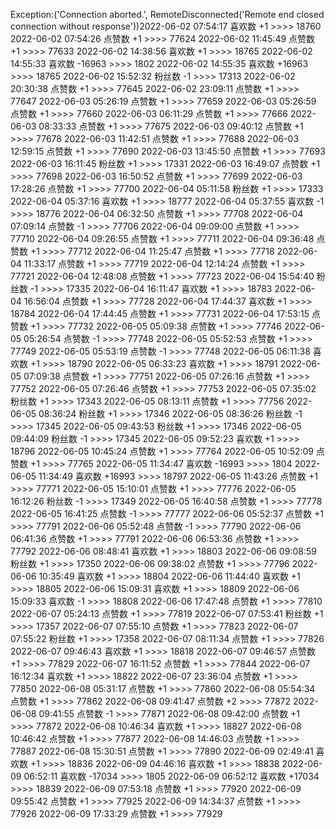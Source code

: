 Exception:('Connection aborted.', RemoteDisconnected('Remote end closed connection without response'))2022-06-02  07:54:17   喜欢数 +1 >>>> 18760
2022-06-02  07:54:26   点赞数 +1 >>>> 77624
2022-06-02  11:45:49   点赞数 +1 >>>> 77633
2022-06-02  14:38:56   喜欢数 +1 >>>> 18765
2022-06-02  14:55:33   喜欢数 -16963 >>>> 1802
2022-06-02  14:55:35   喜欢数 +16963 >>>> 18765
2022-06-02  15:52:32   粉丝数 -1 >>>> 17313
2022-06-02  20:30:38   点赞数 +1 >>>> 77645
2022-06-02  23:09:11   点赞数 +1 >>>> 77647
2022-06-03  05:26:19   点赞数 +1 >>>> 77659
2022-06-03  05:26:59   点赞数 +1 >>>> 77660
2022-06-03  06:11:29   点赞数 +1 >>>> 77666
2022-06-03  08:33:33   点赞数 +1 >>>> 77675
2022-06-03  09:40:12   点赞数 +1 >>>> 77678
2022-06-03  11:42:51   点赞数 +1 >>>> 77688
2022-06-03  12:59:15   点赞数 +1 >>>> 77690
2022-06-03  13:45:50   点赞数 +1 >>>> 77693
2022-06-03  16:11:45   粉丝数 +1 >>>> 17331
2022-06-03  16:49:07   点赞数 +1 >>>> 77698
2022-06-03  16:50:52   点赞数 +1 >>>> 77699
2022-06-03  17:28:26   点赞数 +1 >>>> 77700
2022-06-04  05:11:58   粉丝数 +1 >>>> 17333
2022-06-04  05:37:16   喜欢数 +1 >>>> 18777
2022-06-04  05:37:55   喜欢数 -1 >>>> 18776
2022-06-04  06:32:50   点赞数 +1 >>>> 77708
2022-06-04  07:09:14   点赞数 -1 >>>> 77706
2022-06-04  09:09:00   点赞数 +1 >>>> 77710
2022-06-04  09:26:55   点赞数 +1 >>>> 77711
2022-06-04  09:36:48   点赞数 +1 >>>> 77712
2022-06-04  11:25:47   点赞数 +1 >>>> 77718
2022-06-04  11:33:17   点赞数 +1 >>>> 77719
2022-06-04  12:14:24   点赞数 +1 >>>> 77721
2022-06-04  12:48:08   点赞数 +1 >>>> 77723
2022-06-04  15:54:40   粉丝数 -1 >>>> 17335
2022-06-04  16:11:47   喜欢数 +1 >>>> 18783
2022-06-04  16:56:04   点赞数 +1 >>>> 77728
2022-06-04  17:44:37   喜欢数 +1 >>>> 18784
2022-06-04  17:44:45   点赞数 +1 >>>> 77731
2022-06-04  17:53:15   点赞数 +1 >>>> 77732
2022-06-05  05:09:38   点赞数 +1 >>>> 77746
2022-06-05  05:26:54   点赞数 -1 >>>> 77748
2022-06-05  05:52:53   点赞数 +1 >>>> 77749
2022-06-05  05:53:19   点赞数 -1 >>>> 77748
2022-06-05  06:11:38   喜欢数 +1 >>>> 18790
2022-06-05  06:33:23   喜欢数 +1 >>>> 18791
2022-06-05  07:09:38   点赞数 +1 >>>> 77751
2022-06-05  07:26:16   点赞数 +1 >>>> 77752
2022-06-05  07:26:46   点赞数 +1 >>>> 77753
2022-06-05  07:35:02   粉丝数 +1 >>>> 17343
2022-06-05  08:13:11   点赞数 +1 >>>> 77756
2022-06-05  08:36:24   粉丝数 +1 >>>> 17346
2022-06-05  08:36:26   粉丝数 -1 >>>> 17345
2022-06-05  09:43:53   粉丝数 +1 >>>> 17346
2022-06-05  09:44:09   粉丝数 -1 >>>> 17345
2022-06-05  09:52:23   喜欢数 +1 >>>> 18796
2022-06-05  10:45:24   点赞数 +1 >>>> 77764
2022-06-05  10:52:09   点赞数 +1 >>>> 77765
2022-06-05  11:34:47   喜欢数 -16993 >>>> 1804
2022-06-05  11:34:49   喜欢数 +16993 >>>> 18797
2022-06-05  11:43:26   点赞数 +1 >>>> 77771
2022-06-05  15:10:01   点赞数 +1 >>>> 77776
2022-06-05  16:12:26   粉丝数 -1 >>>> 17349
2022-06-05  16:40:58   点赞数 +1 >>>> 77778
2022-06-05  16:41:25   点赞数 -1 >>>> 77777
2022-06-06  05:52:37   点赞数 +1 >>>> 77791
2022-06-06  05:52:48   点赞数 -1 >>>> 77790
2022-06-06  06:41:36   点赞数 +1 >>>> 77791
2022-06-06  06:53:36   点赞数 +1 >>>> 77792
2022-06-06  08:48:41   喜欢数 +1 >>>> 18803
2022-06-06  09:08:59   粉丝数 +1 >>>> 17350
2022-06-06  09:38:02   点赞数 +1 >>>> 77796
2022-06-06  10:35:49   喜欢数 +1 >>>> 18804
2022-06-06  11:44:40   喜欢数 +1 >>>> 18805
2022-06-06  15:09:31   喜欢数 +1 >>>> 18809
2022-06-06  15:09:33   喜欢数 -1 >>>> 18808
2022-06-06  17:47:48   点赞数 +1 >>>> 77810
2022-06-07  05:24:13   点赞数 +1 >>>> 77819
2022-06-07  07:53:41   粉丝数 +1 >>>> 17357
2022-06-07  07:55:10   点赞数 +1 >>>> 77823
2022-06-07  07:55:22   粉丝数 +1 >>>> 17358
2022-06-07  08:11:34   点赞数 +1 >>>> 77826
2022-06-07  09:46:43   喜欢数 +1 >>>> 18818
2022-06-07  09:46:57   点赞数 +1 >>>> 77829
2022-06-07  16:11:52   点赞数 +1 >>>> 77844
2022-06-07  16:12:34   喜欢数 +1 >>>> 18822
2022-06-07  23:36:04   点赞数 +1 >>>> 77850
2022-06-08  05:31:17   点赞数 +1 >>>> 77860
2022-06-08  05:54:34   点赞数 +1 >>>> 77862
2022-06-08  09:41:47   点赞数 +2 >>>> 77872
2022-06-08  09:41:55   点赞数 -1 >>>> 77871
2022-06-08  09:42:00   点赞数 +1 >>>> 77872
2022-06-08  10:46:34   喜欢数 +1 >>>> 18827
2022-06-08  10:46:42   点赞数 +1 >>>> 77877
2022-06-08  14:46:03   点赞数 +1 >>>> 77887
2022-06-08  15:30:51   点赞数 +1 >>>> 77890
2022-06-09  02:49:41   喜欢数 +1 >>>> 18836
2022-06-09  04:46:16   喜欢数 +1 >>>> 18838
2022-06-09  06:52:11   喜欢数 -17034 >>>> 1805
2022-06-09  06:52:12   喜欢数 +17034 >>>> 18839
2022-06-09  07:53:18   点赞数 +1 >>>> 77920
2022-06-09  09:55:42   点赞数 +1 >>>> 77925
2022-06-09  14:34:37   点赞数 +1 >>>> 77926
2022-06-09  17:33:29   点赞数 +1 >>>> 77929
